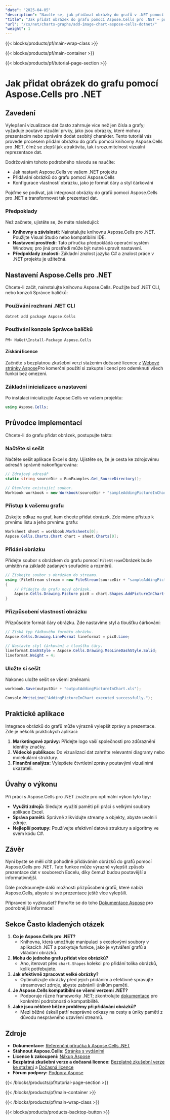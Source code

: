 ```yaml
---
"date": "2025-04-05"
"description": "Naučte se, jak přidávat obrázky do grafů v .NET pomocí Aspose.Cells. Vylepšete si vizualizace dat pomocí podrobných pokynů a příkladů kódu."
"title": "Jak přidat obrázek do grafu pomocí Aspose.Cells pro .NET – podrobný návod"
"url": "/cs/net/charts-graphs/add-image-chart-aspose-cells-dotnet/"
"weight": 1
---
```


{{< blocks/products/pf/main-wrap-class >}}

{{< blocks/products/pf/main-container >}}

{{< blocks/products/pf/tutorial-page-section >}}


# Jak přidat obrázek do grafu pomocí Aspose.Cells pro .NET

## Zavedení

Vylepšení vizualizace dat často zahrnuje více než jen čísla a grafy; vyžaduje poutavé vizuální prvky, jako jsou obrázky, které mohou prezentacím nebo zprávám dodat osobitý charakter. Tento tutoriál vás provede procesem přidání obrázku do grafu pomocí knihovny Aspose.Cells pro .NET, čímž se zlepší jak atraktivita, tak i srozumitelnost vizuální reprezentace dat.

Dodržováním tohoto podrobného návodu se naučíte:
- Jak nastavit Aspose.Cells ve vašem .NET projektu
- Přidávání obrázků do grafu pomocí Aspose.Cells
- Konfigurace vlastností obrázku, jako je formát čáry a styl čárkování

Pojďme se podívat, jak integrovat obrázky do grafů pomocí Aspose.Cells pro .NET a transformovat tak prezentaci dat.

### Předpoklady

Než začnete, ujistěte se, že máte následující:

- **Knihovny a závislosti:** Nainstalujte knihovnu Aspose.Cells pro .NET. Použijte Visual Studio nebo kompatibilní IDE.
- **Nastavení prostředí:** Tato příručka předpokládá operační systém Windows; pro jiná prostředí může být nutné upravit nastavení.
- **Předpoklady znalostí:** Základní znalost jazyka C# a znalost práce v .NET projektu je užitečná.

## Nastavení Aspose.Cells pro .NET

Chcete-li začít, nainstalujte knihovnu Aspose.Cells. Použijte buď .NET CLI, nebo konzoli Správce balíčků:

### Používání rozhraní .NET CLI
```bash
dotnet add package Aspose.Cells
```

### Používání konzole Správce balíčků
```bash
PM> NuGet\Install-Package Aspose.Cells
```

#### Získání licence
Začněte s bezplatnou zkušební verzí stažením dočasné licence z [Webové stránky Aspose](https://purchase.aspose.com/temporary-license/)Pro komerční použití si zakupte licenci pro odemknutí všech funkcí bez omezení.

### Základní inicializace a nastavení

Po instalaci inicializujte Aspose.Cells ve vašem projektu:
```csharp
using Aspose.Cells;
```

## Průvodce implementací

Chcete-li do grafu přidat obrázek, postupujte takto:

### Načtěte si sešit
Načtěte sešit aplikace Excel s daty. Ujistěte se, že je cesta ke zdrojovému adresáři správně nakonfigurována:
```csharp
// Zdrojový adresář
static string sourceDir = RunExamples.Get_SourceDirectory();

// Otevřete existující soubor.
Workbook workbook = new Workbook(sourceDir + "sampleAddingPictureInChart.xls");
```

### Přístup k vašemu grafu
Získejte odkaz na graf, kam chcete přidat obrázek. Zde máme přístup k prvnímu listu a jeho prvnímu grafu:
```csharp
Worksheet sheet = workbook.Worksheets[0];
Aspose.Cells.Charts.Chart chart = sheet.Charts[0];
```

### Přidání obrázku
Přidejte soubor s obrázkem do grafu pomocí `FileStream`Obrázek bude umístěn na základě zadaných souřadnic a rozměrů.
```csharp
// Získejte soubor s obrázkem do streamu.
using (FileStream stream = new FileStream(sourceDir + "sampleAddingPictureInChart.png", FileMode.Open, FileAccess.Read))
{
    // Přidejte do grafu nový obrázek.
    Aspose.Cells.Drawing.Picture pic0 = chart.Shapes.AddPictureInChart(50, 50, stream, 200, 200);
}
```

### Přizpůsobení vlastností obrázku
Přizpůsobte formát čáry obrázku. Zde nastavíme styl a tloušťku čárkování:
```csharp
// Získá typ řádkového formátu obrázku.
Aspose.Cells.Drawing.LineFormat lineformat = pic0.Line;

// Nastavte styl čárkování a tloušťku čáry.
lineformat.DashStyle = Aspose.Cells.Drawing.MsoLineDashStyle.Solid;
lineformat.Weight = 4;
```

### Uložte si sešit
Nakonec uložte sešit se všemi změnami:
```csharp
workbook.Save(outputDir + "outputAddingPictureInChart.xls");

Console.WriteLine("AddingPictureInChart executed successfully.");
```

## Praktické aplikace

Integrace obrázků do grafů může výrazně vylepšit zprávy a prezentace. Zde je několik praktických aplikací:
1. **Marketingové zprávy:** Přidejte logo vaší společnosti pro zdůraznění identity značky.
2. **Vědecké publikace:** Do vizualizací dat zahrňte relevantní diagramy nebo molekulární struktury.
3. **Finanční analýza:** Vylepšete čtvrtletní zprávy poutavými vizuálními ukazateli.

## Úvahy o výkonu

Při práci s Aspose.Cells pro .NET zvažte pro optimální výkon tyto tipy:
- **Využití zdrojů:** Sledujte využití paměti při práci s velkými soubory aplikace Excel.
- **Správa paměti:** Správně zlikvidujte streamy a objekty, abyste uvolnili zdroje.
- **Nejlepší postupy:** Používejte efektivní datové struktury a algoritmy ve svém kódu C#.

## Závěr

Nyní byste se měli cítit pohodlně přidáváním obrázků do grafů pomocí Aspose.Cells pro .NET. Tato funkce může výrazně vylepšit způsob prezentace dat v souborech Excelu, díky čemuž budou poutavější a informativnější.

Dále prozkoumejte další možnosti přizpůsobení grafů, které nabízí Aspose.Cells, abyste si své prezentace ještě více vylepšili.

Připraveni to vyzkoušet? Ponořte se do toho [Dokumentace Aspose](https://reference.aspose.com/cells/net/) pro podrobnější informace!

## Sekce Často kladených otázek
1. **Co je Aspose.Cells pro .NET?**
   - Knihovna, která umožňuje manipulaci s excelovými soubory v aplikacích .NET a poskytuje funkce, jako je vytváření grafů a vkládání obrázků.
2. **Mohu do jednoho grafu přidat více obrázků?**
   - Ano, iterovat přes `chart.Shapes` kolekci pro přidání tolika obrázků, kolik potřebujete.
3. **Jak efektivně zpracovat velké obrázky?**
   - Optimalizujte obrázky před jejich přidáním a efektivně spravujte streamovací zdroje, abyste zabránili únikům paměti.
4. **Je Aspose.Cells kompatibilní se všemi verzemi .NET?**
   - Podporuje různé frameworky .NET; zkontrolujte [dokumentace](https://reference.aspose.com/cells/net/) pro konkrétní podrobnosti o kompatibilitě.
5. **Jaké jsou některé běžné problémy při přidávání obrázků?**
   - Mezi běžné úskalí patří nesprávné odkazy na cesty a úniky paměti z důvodu nesprávného uzavření streamů.

## Zdroje
- **Dokumentace:** [Referenční příručka k Aspose.Cells .NET](https://reference.aspose.com/cells/net/)
- **Stáhnout Aspose.Cells:** [Stránka s vydáními](https://releases.aspose.com/cells/net/)
- **Licence k zakoupení:** [Nákup Aspose](https://purchase.aspose.com/buy)
- **Bezplatná zkušební verze a dočasná licence:** [Bezplatné zkušební verze ke stažení](https://releases.aspose.com/cells/net/) a [Dočasná licence](https://purchase.aspose.com/temporary-license/)
- **Fórum podpory:** [Podpora Aspose](https://forum.aspose.com/c/cells/9)


{{< /blocks/products/pf/tutorial-page-section >}}

{{< /blocks/products/pf/main-container >}}

{{< /blocks/products/pf/main-wrap-class >}}

{{< blocks/products/products-backtop-button >}}